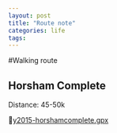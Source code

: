 ```yaml
---
layout: post
title: "Route note"
categories: life
tags:
---
```

#Walking route
## Horsham Complete
Distance: 45-50k

:memo:[y2015-horshamcomplete.gpx](/data/y2015-horshamcomplete.gpx)